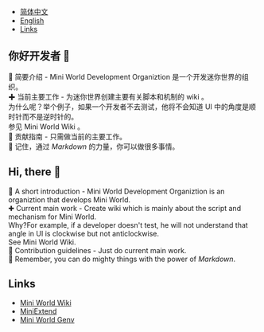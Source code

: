 - [简体中文](#chinese)  
- [English](#english)  
- [Links](#links)  

<span id="chinese"></span>
## 你好开发者 👋
🙋 简要介绍 - Mini World Development Organiztion 是一个开发迷你世界的组织。  
✚ 当前主要工作 - 为迷你世界创建主要有关脚本和机制的 wiki 。  
为什么呢？举个例子，如果一个开发者不去测试，他将不会知道 UI 中的角度是顺时针而不是逆时针的。  
参见 Mini World Wiki 。  
🌈 贡献指南 - 只需做当前的主要工作。  
🧙 记住，通过 *Markdown* 的力量，你可以做很多事情。  

<span id="english"></span>
## Hi, there 👋
🙋 A short introduction - Mini World Development Organiztion is an organiztion that develops Mini World.  
✚ Current main work - Create wiki which is mainly about the script and mechanism for Mini World.  
Why?For example, if a developer doesn't test, he will not understand that angle in UI is clockwise but not anticlockwise.  
See Mini World Wiki.  
🌈 Contribution guidelines - Just do current main work.  
🧙 Remember, you can do mighty things with the power of *Markdown*.  

<span id="links"></span>
## Links
- [Mini World Wiki](https://github.com/Mini-World-Dev-Org/Mini-World-Wiki/)  
- [MiniExtend](https://github.com/0-0000/MiniExtend/)  
- [Mini World Genv](https://github.com/Mini-World-Dev-Org/MiniWorldGenv/)  

